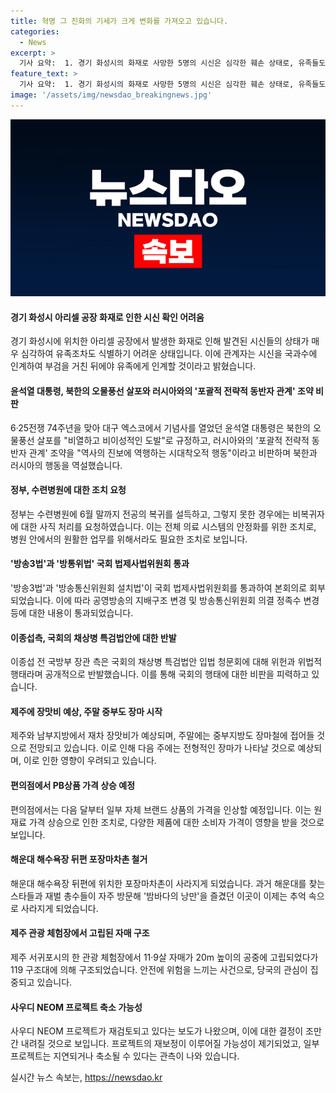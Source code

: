 ```yaml
---
title: 혁명 그 진화의 기세가 크게 변화를 가져오고 있습니다.
categories:
  - News
excerpt: >
  기사 요약:  1. 경기 화성시의 화재로 사망한 5명의 시신은 심각한 훼손 상태로, 유족들도 알아보기 어렵다. 2. 윤석열 대통령은 북한의 오물풍선 살포와 러시아와의 포괄적 전략적 동반자 관계 조약을 비판했다. 3. 정부는 병원 안정화를 위해 수련병원에 전공의의 복귀와 비복귀자에 대한 사직 처리를 요청하고 있다. 4. 방송3법과 방통위법이 법사위를 통과하며 공영방송 구조 개편과 방송통신위원회의 역할 확대가 이루어졌다. 5. 제주와 중부지방에 장맛비가 예상되며, 편의점에서 판매되는 PB 상품의 가격이 오를 예정이다. 6. 해운대의 포장마차촌이 철거되면서 추억 속으로 사라지고, 자매가 제주의 관광 체험장에서 고립됐었던 사건도 발생했다.
feature_text: >
  기사 요약:  1. 경기 화성시의 화재로 사망한 5명의 시신은 심각한 훼손 상태로, 유족들도 알아보기 어렵다. 2. 윤석열 대통령은 북한의 오물풍선 살포와 러시아와의 포괄적 전략적 동반자 관계 조약을 비판했다. 3. 정부는 병원 안정화를 위해 수련병원에 전공의의 복귀와 비복귀자에 대한 사직 처리를 요청하고 있다. 4. 방송3법과 방통위법이 법사위를 통과하며 공영방송 구조 개편과 방송통신위원회의 역할 확대가 이루어졌다. 5. 제주와 중부지방에 장맛비가 예상되며, 편의점에서 판매되는 PB 상품의 가격이 오를 예정이다. 6. 해운대의 포장마차촌이 철거되면서 추억 속으로 사라지고, 자매가 제주의 관광 체험장에서 고립됐었던 사건도 발생했다.
image: '/assets/img/newsdao_breakingnews.jpg'
---
```


<p><img src="/assets/img/newsdao_breakingnews.jpg" alt="pcversion 속보" /></p>

<h4>경기 화성시 아리셀 공장 화재로 인한 시신 확인 어려움</h4>

<p>경기 화성시에 위치한 아리셀 공장에서 발생한 화재로 인해 발견된 시신들의 상태가 매우 심각하여 유족조차도 식별하기 어려운 상태입니다. 이에 관계자는 시신을 국과수에 인계하여 부검을 거친 뒤에야 유족에게 인계할 것이라고 밝혔습니다.</p>

<h4>윤석열 대통령, 북한의 오물풍선 살포와 러시아와의 '포괄적 전략적 동반자 관계' 조약 비판</h4>

<p>6·25전쟁 74주년을 맞아 대구 엑스코에서 기념사를 열었던 윤석열 대통령은 북한의 오물풍선 살포를 "비열하고 비이성적인 도발"로 규정하고, 러시아와의 '포괄적 전략적 동반자 관계' 조약을 "역사의 진보에 역행하는 시대착오적 행동"이라고 비판하며 북한과 러시아의 행동을 역설했습니다.</p>

<h4>정부, 수련병원에 대한 조치 요청</h4>

<p>정부는 수련병원에 6월 말까지 전공의 복귀를 설득하고, 그렇지 못한 경우에는 비복귀자에 대한 사직 처리를 요청하였습니다. 이는 전체 의료 시스템의 안정화를 위한 조치로, 병원 안에서의 원활한 업무를 위해서라도 필요한 조치로 보입니다.</p>

<h4>'방송3법'과 '방통위법' 국회 법제사법위원회 통과</h4>

<p>'방송3법'과 '방송통신위원회 설치법'이 국회 법제사법위원회를 통과하여 본회의로 회부되었습니다. 이에 따라 공영방송의 지배구조 변경 및 방송통신위원회 의결 정족수 변경 등에 대한 내용이 통과되었습니다.</p>

<h4>이종섭측, 국회의 채상병 특검법안에 대한 반발</h4>

<p>이종섭 전 국방부 장관 측은 국회의 채상병 특검법안 입법 청문회에 대해 위헌과 위법적 행태라며 공개적으로 반발했습니다. 이를 통해 국회의 행태에 대한 비판을 피력하고 있습니다.</p>

<h4>제주에 장맛비 예상, 주말 중부도 장마 시작</h4>

<p>제주와 남부지방에서 재차 장맛비가 예상되며, 주말에는 중부지방도 장마철에 접어들 것으로 전망되고 있습니다. 이로 인해 다음 주에는 전형적인 장마가 나타날 것으로 예상되며, 이로 인한 영향이 우려되고 있습니다.</p>

<h4>편의점에서 PB상품 가격 상승 예정</h4>

<p>편의점에서는 다음 달부터 일부 자체 브랜드 상품의 가격을 인상할 예정입니다. 이는 원재료 가격 상승으로 인한 조치로, 다양한 제품에 대한 소비자 가격이 영향을 받을 것으로 보입니다.</p>

<h4>해운대 해수욕장 뒤편 포장마차촌 철거</h4>

<p>해운대 해수욕장 뒤편에 위치한 포장마차촌이 사라지게 되었습니다. 과거 해운대를 찾는 스타들과 재벌 총수들이 자주 방문해 '밤바다의 낭만'을 즐겼던 이곳이 이제는 추억 속으로 사라지게 되었습니다.</p>

<h4>제주 관광 체험장에서 고립된 자매 구조</h4>

<p>제주 서귀포시의 한 관광 체험장에서 11·9살 자매가 20m 높이의 공중에 고립되었다가 119 구조대에 의해 구조되었습니다. 안전에 위험을 느끼는 사건으로, 당국의 관심이 집중되고 있습니다.</p>

<h4>사우디 NEOM 프로젝트 축소 가능성</h4>

<p>사우디 NEOM 프로젝트가 재검토되고 있다는 보도가 나왔으며, 이에 대한 결정이 조만간 내려질 것으로 보입니다. 프로젝트의 재보정이 이루어질 가능성이 제기되었고, 일부 프로젝트는 지연되거나 축소될 수 있다는 관측이 나와 있습니다.</p>
실시간 뉴스 속보는, <a href="https://newsdao.kr" rel="dofollow">https://newsdao.kr</a>


